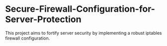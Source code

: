 # Secure-Firewall-Configuration-for-Server-Protection
This project aims to fortify server security by implementing a robust iptables firewall configuration.
